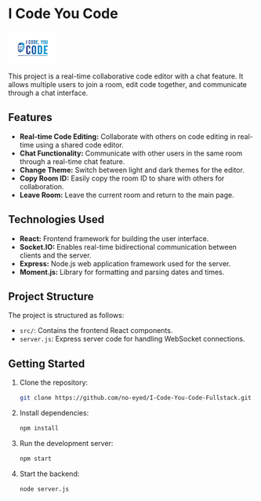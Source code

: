 # I Code You Code

<!-- ![Alt text](src/assets/Logo.png) -->
<img src='src/assets/Logo.png' width='100'>

This project is a real-time collaborative code editor with a chat feature. It allows multiple users to join a room, edit code together, and communicate through a chat interface.

## Features

- **Real-time Code Editing:** Collaborate with others on code editing in real-time using a shared code editor.
- **Chat Functionality:** Communicate with other users in the same room through a real-time chat feature.
- **Change Theme:** Switch between light and dark themes for the editor.
- **Copy Room ID:** Easily copy the room ID to share with others for collaboration.
- **Leave Room:** Leave the current room and return to the main page.

## Technologies Used

- **React:** Frontend framework for building the user interface.
- **Socket.IO:** Enables real-time bidirectional communication between clients and the server.
- **Express:** Node.js web application framework used for the server.
- **Moment.js:** Library for formatting and parsing dates and times.

## Project Structure

The project is structured as follows:

- `src/`: Contains the frontend React components.
- `server.js`: Express server code for handling WebSocket connections.

## Getting Started

1. Clone the repository:

   ```bash
   git clone https://github.com/no-eyed/I-Code-You-Code-Fullstack.git

2. Install dependencies:

    ```bash
    npm install

3. Run the development server:

    ```bash
    npm start

4. Start the backend:

    ```bash
    node server.js